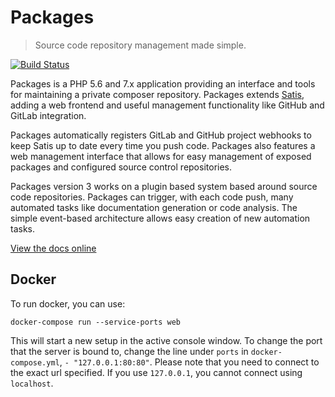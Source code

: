 Packages
========

> Source code repository management made simple.

[![Build Status](https://img.shields.io/travis/terramar-labs/packages/master.svg?style=flat-square)](https://travis-ci.org/terramar-labs/packages)

Packages is a PHP 5.6 and 7.x application providing an interface and tools for maintaining a private composer repository. Packages extends [Satis](https://github.com/composer/satis), adding a web frontend and useful management functionality like GitHub and GitLab integration.

Packages automatically registers GitLab and GitHub project webhooks to keep Satis up to date every time you push code. Packages also features a web management interface that allows for easy management of exposed packages and configured source control repositories.

Packages version 3 works on a plugin based system based around source code repositories. Packages can trigger, with each code push, many automated tasks like documentation generation or code  analysis. The simple event-based architecture allows easy creation of new automation tasks.

[View the docs online](http://docs.terramarlabs.com/packages/3.1)

Docker
------
To run docker, you can use:

`docker-compose run --service-ports web`

This will start a new setup in the active console window. To change the port that the server is bound to, 
change the line under `ports` in `docker-compose.yml`, `- "127.0.0.1:80:80"`. Please note that you need to connect to 
the exact url specified. If you use `127.0.0.1`, you cannot connect using `localhost`.